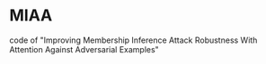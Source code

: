 # MIAA
code of "Improving Membership Inference Attack Robustness With Attention Against Adversarial Examples"
